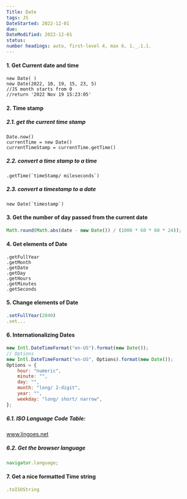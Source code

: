 ```yaml
---
Title: Date
tags: JS
DateStarted: 2022-12-01
due:
DateModified: 2022-12-01
status:
number headings: auto, first-level 4, max 6, 1._.1.1.
---
```


#### 1. Get Current date and time

```JS
new Date( )
new Date(2022, 10, 19, 15, 23, 5)
//JS month starts from 0
//return '2022 Nov 19 15:23:05'
```

#### 2. Time stamp

##### 2.1. get the current time stamp

```JS
Date.now()
currentTime = new Date()
currentTimeStamp = currentTime.getTime()
```

##### 2.2. convert a time stamp to a time

```JS
.getTime(`timeStamp/ mileseconds`)
```

##### 2.3. convert a timestamp to a date

```JS
new Date(`timestamp`)
```

#### 3. Get the number of day passed from the current date

```js
Math.round(Math.abs(date - new Date()) / (1000 * 60 * 60 * 24));
```

#### 4. Get elements of Date

```JS
.getFullYear
.getMonth
.getDate
.getDay
.getHours
.getMinutes
.getSeconds
```

#### 5. Change elements of Date

```js
.setFullYear(2040)
.set...
```

#### 6. Internationalizing Dates

```js
new Intl.DateTimeFormat("en-US").format(new Date());
// Options
new Intl.DateTimeFormat("en-US", Options).format(new Date());
Options = {
	hour: "numeric",
	minute: "",
	day: "",
	month: "long/ 2-digit",
	year: "",
	weekday: "long/ short/ narrow",
};
```

##### 6.1. ISO Language Code Table:

www.lingoes.net

##### 6.2. Get the browser language

```js
navigator.language;
```

#### 7. Get a nice formatted Time string

```js
.toISOString
```
